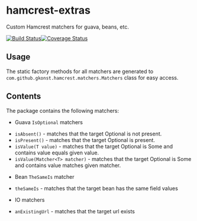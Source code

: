 hamcrest-extras
===============

Custom Hamcrest matchers for guava, beans, etc.

[![Build Status](https://travis-ci.org/gkonst/hamcrest-extras.png?branch=master)](https://travis-ci.org/gkonst/hamcrest-extras)[![Coverage Status](https://coveralls.io/repos/gkonst/hamcrest-extras/badge.png?branch=master)](https://coveralls.io/r/gkonst/hamcrest-extras?branch=master)

## Usage

The static factory methods for all matchers are generated to `com.github.gkonst.hamcrest.matchers.Matchers` class for easy access.

## Contents

The package contains the following matchers:

* Guava `IsOptional` matchers
 - `isAbsent()` - matches that the target Optional is not present.
 - `isPresent()` - matches that the target Optional is present.
 - `isValue(T value)` - matches that the target Optional is Some and contains value equals given value.
 - `isValue(Matcher<T> matcher)` - matches that the target Optional is Some and contains value matches given matcher.
* Bean `TheSameIs` matcher
 - `theSameIs` - matches that the target bean has the same field values
* IO matchers
 - `anExistingUrl` - matches that the target url exists